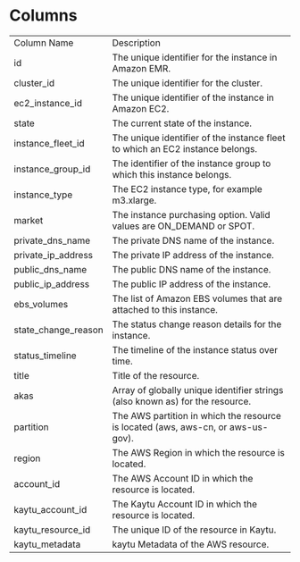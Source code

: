 # Columns  

<table>
	<tr><td>Column Name</td><td>Description</td></tr>
	<tr><td>id</td><td>The unique identifier for the instance in Amazon EMR.</td></tr>
	<tr><td>cluster_id</td><td>The unique identifier for the cluster.</td></tr>
	<tr><td>ec2_instance_id</td><td>The unique identifier of the instance in Amazon EC2.</td></tr>
	<tr><td>state</td><td>The current state of the instance.</td></tr>
	<tr><td>instance_fleet_id</td><td>The unique identifier of the instance fleet to which an EC2 instance belongs.</td></tr>
	<tr><td>instance_group_id</td><td>The identifier of the instance group to which this instance belongs.</td></tr>
	<tr><td>instance_type</td><td>The EC2 instance type, for example m3.xlarge.</td></tr>
	<tr><td>market</td><td>The instance purchasing option. Valid values are ON_DEMAND or SPOT.</td></tr>
	<tr><td>private_dns_name</td><td>The private DNS name of the instance.</td></tr>
	<tr><td>private_ip_address</td><td>The private IP address of the instance.</td></tr>
	<tr><td>public_dns_name</td><td>The public DNS name of the instance.</td></tr>
	<tr><td>public_ip_address</td><td>The public IP address of the instance.</td></tr>
	<tr><td>ebs_volumes</td><td>The list of Amazon EBS volumes that are attached to this instance.</td></tr>
	<tr><td>state_change_reason</td><td>The status change reason details for the instance.</td></tr>
	<tr><td>status_timeline</td><td>The timeline of the instance status over time.</td></tr>
	<tr><td>title</td><td>Title of the resource.</td></tr>
	<tr><td>akas</td><td>Array of globally unique identifier strings (also known as) for the resource.</td></tr>
	<tr><td>partition</td><td>The AWS partition in which the resource is located (aws, aws-cn, or aws-us-gov).</td></tr>
	<tr><td>region</td><td>The AWS Region in which the resource is located.</td></tr>
	<tr><td>account_id</td><td>The AWS Account ID in which the resource is located.</td></tr>
	<tr><td>kaytu_account_id</td><td>The Kaytu Account ID in which the resource is located.</td></tr>
	<tr><td>kaytu_resource_id</td><td>The unique ID of the resource in Kaytu.</td></tr>
	<tr><td>kaytu_metadata</td><td>kaytu Metadata of the AWS resource.</td></tr>
</table>